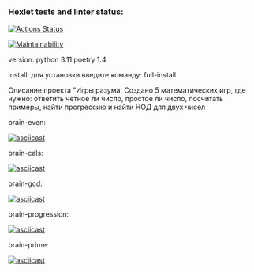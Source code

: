 ### Hexlet tests and linter status:
[![Actions Status](https://github.com/slovohot/python-project-49/workflows/hexlet-check/badge.svg)](https://github.com/slovohot/python-project-49/actions)

[![Maintainability](https://api.codeclimate.com/v1/badges/2ef8c4f8d5975c0c02a5/maintainability)](https://codeclimate.com/github/slovohot/python-project-49/maintainability)

version:
python 3.11
poetry 1.4

install:
для установки введите команду: full-install

Описание проекта "Игры разума:
Создано 5 математических игр, где нужно: ответить четное ли число, простое ли число, посчитать примеры, найти прогрессию и найти НОД для двух чисел

brain-even: 

[![asciicast](https://asciinema.org/a/yVcHyv3NOiy61PTklsVfZf2vL.svg)](https://asciinema.org/a/yVcHyv3NOiy61PTklsVfZf2vL)

brain-cals:

[![asciicast](https://asciinema.org/a/usBUb1X6gqYtJpGqBSisTOEPf.svg)](https://asciinema.org/a/usBUb1X6gqYtJpGqBSisTOEPf)

brain-gcd:

[![asciicast](https://asciinema.org/a/aA34VcfxRi4s5vgHyqCRX6oZo.svg)](https://asciinema.org/a/aA34VcfxRi4s5vgHyqCRX6oZo)

brain-progression:

[![asciicast](https://asciinema.org/a/Vbj6CJGm3OKqV3pQAIFsHXbab.svg)](https://asciinema.org/a/Vbj6CJGm3OKqV3pQAIFsHXbab)

brain-prime:

[![asciicast](https://asciinema.org/a/DG45ImVSqbwu68l6UJtJNZDI9.svg)](https://asciinema.org/a/DG45ImVSqbwu68l6UJtJNZDI9)
